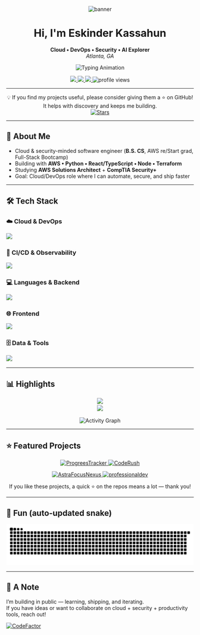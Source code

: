<!-- Animated banner -->
<p align="center">
  <img src="https://capsule-render.vercel.app/api?type=waving&height=200&color=0:00e5ff,100:7c4dff&text=Eskinder%20Kassahun&fontSize=40&fontColor=ffffff&animation=fadeIn" alt="banner" />
</p>

<h1 align="center">Hi, I'm Eskinder Kassahun</h1>
<p align="center">
  <b>Cloud • DevOps • Security • AI Explorer</b><br/>
  <i>Atlanta, GA</i>
</p>

<!-- Typing animation -->
<p align="center">
  <img src="https://readme-typing-svg.demolab.com?font=Fira+Code&size=22&pause=1200&color=00E5FF&center=true&vCenter=true&width=700&lines=Cloud+Engineer;DevOps+Engineer;AI+Security+Explorer;Full+Stack+Developer" alt="Typing Animation" />
</p>

<!-- Social -->
<p align="center">
  <a href="https://linkedin.com/in/eskinder-kassahun">
    <img src="https://img.shields.io/badge/LinkedIn-0077B5?logo=linkedin&logoColor=white&style=for-the-badge" />
  </a>
  <a href="mailto:eskewabe185@gmail.com">
    <img src="https://img.shields.io/badge/Email-D14836?logo=gmail&logoColor=white&style=for-the-badge" />
  </a>
  <a href="https://eskinder185.github.io/eportfolio">
    <img src="https://img.shields.io/badge/Portfolio-14f195?style=for-the-badge&logo=vercel&logoColor=white" />
  </a>
  <img src="https://komarev.com/ghpvc/?username=Eskinder185&style=for-the-badge&color=00e5ff" alt="profile views"/>
</p>

---

<p align="center">
  💡 If you find my projects useful, please consider giving them a ⭐ on GitHub!  
  It helps with discovery and keeps me building.
  <br/>
  <a href="https://github.com/Eskinder185?tab=repositories">
    <img src="https://img.shields.io/github/stars/Eskinder185?style=social" alt="Stars" />
  </a>
</p>

---

## 👋 About Me
- Cloud & security-minded software engineer (**B.S. CS**, AWS re/Start grad, Full-Stack Bootcamp)
- Building with **AWS • Python • React/TypeScript • Node • Terraform**
- Studying **AWS Solutions Architect** + **CompTIA Security+**
- Goal: Cloud/DevOps role where I can automate, secure, and ship faster

---

## 🛠 Tech Stack
### ☁️ Cloud & DevOps
<p><img src="https://skillicons.dev/icons?i=aws,terraform,docker,kubernetes,linux" /></p>

### 🧪 CI/CD & Observability
<p><img src="https://skillicons.dev/icons?i=githubactions,bash,prometheus,grafana" /></p>

### 💻 Languages & Backend
<p><img src="https://skillicons.dev/icons?i=python,nodejs,express,java,cpp" /></p>

### 🌐 Frontend
<p><img src="https://skillicons.dev/icons?i=react,typescript,html,css" /></p>

### 🗄️ Data & Tools
<p><img src="https://skillicons.dev/icons?i=mongodb,postgres,git,postman" /></p>

---

## 📊 Highlights
<div align="center">
  <img src="https://streak-stats.demolab.com?user=Eskinder185&theme=tokyonight&hide_border=true" height="165" />
</div>

<div align="center">
  <img src="https://github-readme-stats.vercel.app/api/top-langs/?username=Eskinder185&layout=compact&theme=tokyonight&cache_seconds=86400" height="165" />
</div>

<!-- Activity graph -->
<p align="center">
  <img src="https://github-readme-activity-graph.vercel.app/graph?username=Eskinder185&bg_color=0d1117&color=00e5ff&line=7c4dff&point=14f195&area=true&hide_border=true" alt="Activity Graph" />
</p>

---

## ⭐ Featured Projects

<p align="center">
  <a href="https://eskinder185.github.io/ProgreesTracker/" title="ProgreesTracker — live demo">
    <img alt="ProgreesTracker" src="https://github-readme-stats.vercel.app/api/pin/?username=Eskinder185&repo=ProgreesTracker&theme=tokyonight" />
  </a>
  <a href="https://eskinder185.github.io/CodeRush/" title="CodeRush — live demo">
    <img alt="CodeRush" src="https://github-readme-stats.vercel.app/api/pin/?username=Eskinder185&repo=CodeRush&theme=tokyonight" />
  </a>
</p>

<p align="center">
  <a href="https://eskinder185.github.io/AstraFocusNexus/" title="AstraFocusNexus — live demo">
    <img alt="AstraFocusNexus" src="https://github-readme-stats.vercel.app/api/pin/?username=Eskinder185&repo=AstraFocusNexus&theme=tokyonight" />
  </a>
  <a href="https://eskinder185.github.io/professionaldev/" title="professionaldev — live demo">
    <img alt="professionaldev" src="https://github-readme-stats.vercel.app/api/pin/?username=Eskinder185&repo=professionaldev&theme=tokyonight" />
  </a>
</p>

<p align="center">
  If you like these projects, a quick ⭐ on the repos means a lot — thank you!
</p>


---

## 🐍 Fun (auto-updated snake)
<p align="center">
  <img src="https://raw.githubusercontent.com/Eskinder185/Eskinder185/output/github-contribution-grid-snake.svg" alt="Snake animation"/>
</p>

---

## 💬 A Note
I’m building in public — learning, shipping, and iterating.  
If you have ideas or want to collaborate on cloud + security + productivity tools, reach out!

[![CodeFactor](https://www.codefactor.io/repository/github/Eskinder185/REPO_NAME/badge)](https://www.codefactor.io/repository/github/Eskinder185/REPO_NAME)



